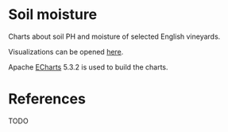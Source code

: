 # Soil moisture
Charts about soil PH and moisture of selected English vineyards.

Visualizations can be opened [here](https://agelanyi.github.io/climate-and-uk-wine/07-UK-Vineyard-Soil-Moisture-PH/07-UK-soil-moisture-ph.html.html).

Apache [ECharts](https://echarts.apache.org/en/download.html) 5.3.2 is used to build the charts.

# References
TODO